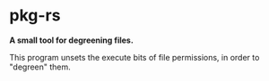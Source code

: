 # pkg-rs

**A small tool for degreening files.**

This program unsets the execute bits of file permissions, in order to "degreen"
them.
